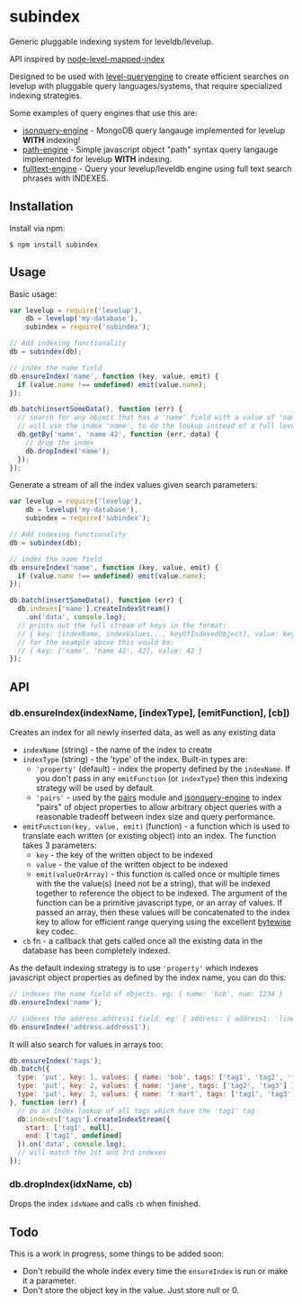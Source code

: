 # subindex

Generic pluggable indexing system for leveldb/levelup.

API inspired by [node-level-mapped-index](https://github.com/rvagg/node-level-mapped-index)

Designed to be used with [level-queryengine](https://github.com/eugeneware/level-queryengine)
to create efficient searches on levelup with pluggable query languages/systems,
that require specialized indexing strategies.

Some examples of query engines that use this are:

* [jsonquery-engine](https://github.com/eugeneware/jsonquery-engine) - MongoDB query langauge implemented for levelup **WITH** indexing!
* [path-engine](https://github.com/eugeneware/path-engine) - Simple javascript object "path" syntax query langauge implemented for levelup **WITH** indexing.
* [fulltext-engine](https://github.com/eugeneware/fulltext-engine) - Query your levelup/leveldb engine using full text search phrases with INDEXES.

## Installation

Install via npm:

```
$ npm install subindex
```

## Usage

Basic usage:

``` js
var levelup = require('levelup'),
    db = levelup('my-database'),
    subindex = require('subindex');

// Add indexing functionality
db = subindex(db);

// index the name field
db.ensureIndex('name', function (key, value, emit) {
  if (value.name !== undefined) emit(value.name);
});

db.batch(insertSomeData(), function (err) {
  // search for any object that has a 'name' field with a value of 'name 42'
  // will use the index 'name', to do the lookup instead of a full levelup db scan
  db.getBy('name', 'name 42', function (err, data) {
    // drop the index
    db.dropIndex('name');
  });
});
```

Generate a stream of all the index values given search parameters:
``` js
var levelup = require('levelup'),
    db = levelup('my-database'),
    subindex = require('subindex');

// Add indexing functionality
db = subindex(db);

// index the name field
db.ensureIndex('name', function (key, value, emit) {
  if (value.name !== undefined) emit(value.name);
});

db.batch(insertSomeData(), function (err) {
  db.indexes['name'].createIndexStream()
    .on('data', console.log);
  // prints out the full stream of keys in the format:
  // { key: [indexName, indexValues..., keyOfIndexedObject], value: keyOfIndexedObject }
  // for the example above this would be:
  // { key: ['name', 'name 42', 42], value: 42 }
});
```

## API

### db.ensureIndex(indexName, [indexType], [emitFunction], [cb])

Creates an index for all newly inserted data, as well as any existing data

* `indexName` (string) - the name of the index to create
* `indexType` (string) - the 'type' of the index. Built-in types are:
    * `'property'` (default) - index the property defined by the `indexName`.
      If you don't pass in any `emitFunction` (or `indexType`) then this indexing
      strategy will be used by default.
    * `'pairs'` - used by the [pairs](https://github.com/eugeneware/pairs) module
       and [jsonquery-engine](https://github.com/eugeneware/jsonquery-engine) to
       index "pairs" of object properties to allow arbitrary object queries with
       a reasonable tradeoff between index size and query performance.
* `emitFunction(key, value, emit)` (function) - a function which is used to translate each written
  (or existing object) into an index. The function takes 3 parameters:
    * `key` - the key of the written object to be indexed
    * `value` - the value of the written object to be indexed
    * `emit(valueOrArray)` - this function is called once or multiple times with the the
      value(s) (need not be a string), that will be indexed together to reference
      the object to be indexed. The argument of the function can be a primitive
      javascript type, or an array of values. If passed an array, then these values
      will be concatenated to the index key to allow for efficient range querying using
      the excellent [bytewise](https://github.com/deanlandolt/bytewise) key codec.
* `cb` fn - a callback that gets called once all the existing data in the database has
  been completely indexed.

As the default indexing strategy is to use `'property'` which indexes javascript
object properties as defined by the index name, you can do this:

``` js
// indexes the name field of objects. eg: { name: 'bob', num: 1234 }
db.ensureIndex('name');

// indexes the address.address1 field: eg: { address: { address1: 'line 1', address2: 'line 2' } }
db.ensureIndex('address.address1');
```

It will also search for values in arrays too:

``` js
db.ensureIndex('tags');
db.batch({
  type: 'put', key: 1, values: { name: 'bob', tags: ['tag1', 'tag2', 'tag3'] },
  type: 'put', key: 2, values: { name: 'jane', tags: ['tag2', 'tag3'] },
  type: 'put', key: 3, values: { name: 't-mart', tags: ['tag1', 'tag3'] }
}, function (err) {
  // do an index lookup of all tags which have the 'tag1' tag
  db.indexes['tags'].createIndexStream({
    start: ['tag1', null],
    end: ['tag1', undefined]
  }).on('data', console.log);
  // will match the 1st and 3rd indexes
});
```

### db.dropIndex(idxName, cb)

Drops the index `idxName` and calls `cb` when finished.

## Todo

This is a work in progress, some things to be added soon:

* Don't rebuild the whole index every time the `ensureIndex` is run or make it a parameter.
* Don't store the object key in the value. Just store null or 0.
